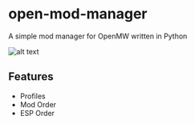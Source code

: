 # open-mod-manager
A simple mod manager for OpenMW written in Python

![alt text](https://i.imgur.com/cjcXcVz.png)

## Features
* Profiles
* Mod Order
* ESP Order


